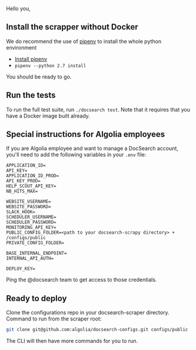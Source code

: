 Hello you,


## Install the scrapper without Docker

We do recommend the use of [pipenv][1] to install the whole python environment

- [Install pipenv][2]
- `pipenv --python 2.7 install`

You should be ready to go.


## Run the tests

To run the full test suite, run `./docsearch test`. Note that it requires that
you have a Docker image built already.

## Special instructions for Algolia employees

If you are Algolia employee and want to manage a DocSearch account,
you'll need to add the following variables in your `.env` file:

```
APPLICATION_ID=
API_KEY=
APPLICATION_ID_PROD=
API_KEY_PROD=
HELP_SCOUT_API_KEY=
NB_HITS_MAX=

WEBSITE_USERNAME=
WEBSITE_PASSWORD=
SLACK_HOOK=
SCHEDULER_USERNAME=
SCHEDULER_PASSWORD=
MONITORING_API_KEY=
PUBLIC_CONFIG_FOLDER=<path to your docsearch-scrapy directory> + /configs/public
PRIVATE_CONFIG_FOLDER=

BASE_INTERNAL_ENDPOINT=
INTERNAL_API_AUTH=

DEPLOY_KEY=
```

Ping the @docsearch team to get access to those credentials.

## Ready to deploy
Clone the configurations repo in your docsearch-scraper directory. Command to run from the scraper root:
```bash
git clone git@github.com:algolia/docsearch-configs.git configs/public
```
The CLI will then have more commands for you to run. 

[1]: https://github.com/pypa/pipenv
[2]: https://pipenv.readthedocs.io/en/latest/install/#installing-pipenv

